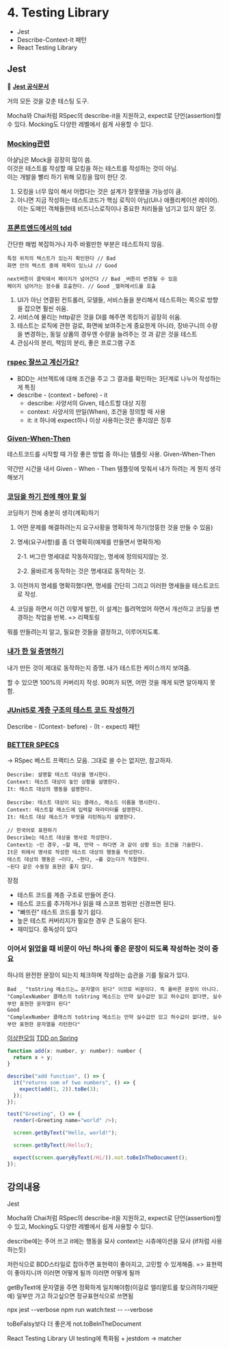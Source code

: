 # 4. Testing Library

- Jest
- Describe-Context-It 패턴
- React Testing Library

## Jest

🚀 [**Jest 공식문서**](https://jestjs.io/)

거의 모든 것을 갖춘 테스팅 도구.

Mocha와 Chai처럼 RSpec의 describe-it을 지원하고, expect로 단언(assertion)할 수 있다. Mocking도 다양한 레벨에서 쉽게 사용할 수 있다.

### [Mocking관련](https://www.youtube.com/watch?v=RoQtNLl-Wko)

아샬님은 Mock을 굉장히 많이 씀.  
이것은 테스트를 작성할 때 모킹을 하는 테스트를 작성하는 것이 아님.  
이는 개발을 빨리 하기 위해 모킹을 많이 한단 것.

1. 모킹을 너무 많이 해서 어렵다는 것은 설계가 잘못됐을 가능성이 큼.
2. 아니면 지금 작성하는 테스트코드가 핵심 로직이 아님(UI나 애플리케이션 레이어).  
   이는 도메인 객체들한테 비즈니스로직이나 중요한 처리들을 넘기고 있지 않단 것.

### [프론트엔드에서의 tdd](https://www.youtube.com/watch?v=-kUmsKRmOnA)

간단한 해법
복잡하거나 자주 바뀔만한 부분은 테스트하지 않음.

```example
특정 위치의 텍스트가 있는지 확인한다 // Bad
화면 안의 텍스트 중에 제목이 있느냐 // Good

next버튼이 클릭돼서 페이지가 넘어간다 // Bad _버튼이 변경될 수 있음
페이지 넘어가는 함수를 호출한다. // Good _헬퍼메서드를 호출
```

1. UI가 아닌 연결된 컨트롤러, 모델들, 서비스들을 분리해서 테스트하는 쪽으로 방향을 잡으면 훨씬 쉬움.
2. 서비스에 물리는 http같은 것을 DI를 해주면 목킹하기 굉장히 쉬움.
3. 테스트는 로직에 관한 걸로, 화면에 보여주는게 중요한게 아니라,
   장바구니의 수량을 변경하는, 동일 상품의 경우엔 수량을 늘려주는 것 과 같은 것을 테스트
4. 관심사의 분리, 책임의 분리, 좋은 프로그램 구조

### [rspec 잘쓰고 계신가요?](https://marocchino.net/2016/12/04/about-rspec/)

- BDD는 서브젝트에 대해 조건을 주고 그 결과를 확인하는 3단계로 나누어 작성하는게 특징
- describe - (context - before) - it
  - describe: 사양서의 Given, 테스트할 대상 지정
  - context: 사양서의 만일(When), 조건을 정의할 때 사용
  - it: it 하나에 expect하나 이상 사용하는것은 좋지않은 징후

### [Given-When-Then](https://megaptera.notion.site/Given-When-Then-a5c37e9ad60b44f28cab5a2e5d784c98)

테스트코드를 시작할 때 가장 좋은 방법 중 하나는 템플릿 사용. Given-When-Then

약간만 시간을 내서 Given - When - Then 템플릿에 맞춰서 내가 하려는 게 뭔지 생각해보기

### [코딩을 하기 전에 해야 할 일](https://www.youtube.com/watch?v=N4FV788fNiQ)

코딩하기 전에 충분히 생각(계획)하기

1. 어떤 문제를 해결하려는지 요구사황을 명확하게 하기(엉뚱한 것을 만들 수 있음)
2. 명세(요구사항)를 좀 더 명확히(예제를 만들면서 명확하게)

   2-1. 버그란 명세대로 작동하지않는, 명세에 정의되지않는 것.

   2-2. 올바르게 동작하는 것은 명세대로 동작하는 것.

3. 이전까지 명세를 명확히했다면, 명세를 간단히
   그리고 이러한 명세들을 테스트코드로 작성.
4. 코딩을 하면서 이건 이렇게 발전, 이 설계는 틀려먹었어 하면서 개선하고 코딩을 변경하는 작업을 반복.
   => 리팩토링

뭐를 만들려는지 알고, 필요한 것들을 결정하고, 이루어지도록.

### [내가 한 일 증명하기](https://www.youtube.com/watch?v=wd8OmjB_eUI)

내가 만든 것이 제대로 동작하는지 증명. 내가 테스트한 케이스까지 보여줌.

할 수 있으면 100%의 커버리지 작성. 90퍼가 되면, 어떤 것을 깨게 되면 알아채지 못함.

### [JUnit5로 계층 구조의 테스트 코드 작성하기](https://johngrib.github.io/wiki/junit5-nested/#describe---context---it-%ED%8C%A8%ED%84%B4)

Describe - (Context- before) - (It - expect) 패턴

### [BETTER SPECS](https://www.betterspecs.org/)

→ RSpec 베스트 프랙티스 모음. 그대로 쓸 수는 없지만, 참고하자.

```example
Describe: 설명할 테스트 대상을 명시한다.
Context: 테스트 대상이 놓인 상황을 설명한다.
It: 테스트 대상의 행동을 설명한다.

Describe: 테스트 대상이 되는 클래스, 메소드 이름을 명시한다.
Context: 테스트할 메소드에 입력할 파라미터를 설명한다.
It: 테스트 대상 메소드가 무엇을 리턴하는지 설명한다.

// 한국어로 표현하기
Describe는 테스트 대상을 명사로 작성한다.
Context는 ~인 경우, ~할 때, 만약 ~ 하다면 과 같이 상황 또는 조건을 기술한다.
It은 위에서 명사로 작성한 테스트 대상의 행동을 작성한다.
테스트 대상의 행동은 ~이다, ~한다, ~를 갖는다가 적절한다.
~된다 같은 수동형 표현은 좋지 않다.
```

장점

- 테스트 코드를 계층 구조로 만들어 준다.
- 테스트 코드를 추가하거나 읽을 때 스코프 범위만 신경쓰면 된다.
- "빠뜨린" 테스트 코드를 찾기 쉽다.
- 높은 테스트 커버리지가 필요한 경우 큰 도움이 된다.
- 재미있다. 중독성이 있다

### 이어서 읽었을 때 비문이 아닌 하나의 좋은 문장이 되도록 작성하는 것이 중요

하나의 완전한 문장이 되는지 체크하며 작성하는 습관을 기를 필요가 있다.

```example
Bad _ "toString 메소드는… 문자열이 된다" 이므로 비문이다. 즉 올바른 문장이 아니다.
"ComplexNumber 클래스의 toString 메소드는 만약 실수값만 읽고 허수값이 없다면, 실수부만 표현한 문자열이 된다"
Good
"ComplexNumber 클래스의 toString 메소드는 만약 실수값만 있고 허수값이 없다면, 실수부만 표현한 문자열을 리턴한다"

```

[이상한모임](https://www.youtube.com/watch?v=tLG0X-4xB64)
[TDD on Spring](https://www.youtube.com/watch?v=-hqiLswBiY8)

```js
function add(x: number, y: number): number {
  return x + y;
}

describe("add function", () => {
  it("returns som of two numbers", () => {
    expect(add(1, 2)).toBe(3);
  });
});

test("Greeting", () => {
  render(<Greeting name="world" />);

  screen.getByText("Hello, world!");

  screen.getByText(/Hello/);

  expect(screen.queryByText(/Hi/)).not.toBeInTheDocument();
});
```

## 강의내용

Jest

Mocha와 Chai처럼 RSpec의 describe-it을 지원하고, expect로 단언(assertion)할 수 있고, Mocking도 다양한 레벨에서 쉽게 사용할 수 있다.

describe에는 주어 쓰고
it에는 행동을 묘사
context는 시츄에이션을 묘사 (if처럼 사용하는듯)

저런식으로 BDD스타일로 잡아주면 표현력이 좋아지고,
고민할 수 있게해줌. => 표현력이 좋아지니까 이러면 어떻게 될까 이러면 어떻게 될까

getByText에 문자열을 주면 정확하게 일치해야함(이걸로 엘리멑트를 찾으려하기때문에)
일부만 가고 하고싶으면 정규표현식으로 쓰면됨

npx jest --verbose
npm run watch:test -- --verbose

toBeFalsy보다 더 좋은게 not.toBeInTheDocument

React Testing Library UI testing에 특화됨 + jestdom -> matcher
